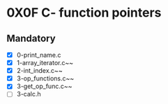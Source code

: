 # 0X0F C- function pointers

## Mandatory
- [x] 0-print\_name.c
- [x] 1-array\_iterator.c~~
- [x] 2-int\_index.c~~
- [x] 3-op\_functions.c~~
- [x] 3-get\_op\_func.c~~ 
- [ ] 3-calc.h
